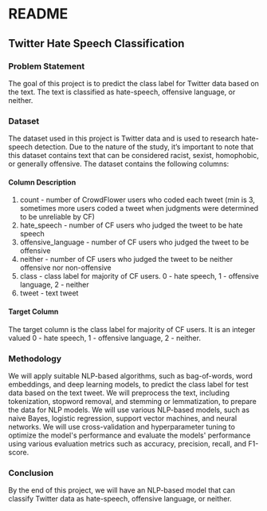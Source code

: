 # README

## Twitter Hate Speech Classification

### Problem Statement

The goal of this project is to predict the class label for Twitter data based on the text. The text is classified as hate-speech, offensive language, or neither.

### Dataset

The dataset used in this project is Twitter data and is used to research hate-speech detection. Due to the nature of the study, it’s important to note that this dataset contains text that can be considered racist, sexist, homophobic, or generally offensive. The dataset contains the following columns:

#### Column Description

1. count - number of CrowdFlower users who coded each tweet (min is 3, sometimes more users coded a tweet when judgments were determined to be unreliable by CF)
2. hate_speech - number of CF users who judged the tweet to be hate speech
3. offensive_language - number of CF users who judged the tweet to be offensive
4. neither - number of CF users who judged the tweet to be neither offensive nor non-offensive
5. class - class label for majority of CF users. 0 - hate speech, 1 - offensive language, 2 - neither
6. tweet - text tweet

#### Target Column

The target column is the class label for majority of CF users. It is an integer valued 0 - hate speech, 1 - offensive language, 2 - neither.

### Methodology

We will apply suitable NLP-based algorithms, such as bag-of-words, word embeddings, and deep learning models, to predict the class label for test data based on the text tweet. We will preprocess the text, including tokenization, stopword removal, and stemming or lemmatization, to prepare the data for NLP models. We will use various NLP-based models, such as naive Bayes, logistic regression, support vector machines, and neural networks. We will use cross-validation and hyperparameter tuning to optimize the model's performance and evaluate the models' performance using various evaluation metrics such as accuracy, precision, recall, and F1-score.

### Conclusion

By the end of this project, we will have an NLP-based model that can classify Twitter data as hate-speech, offensive language, or neither.

